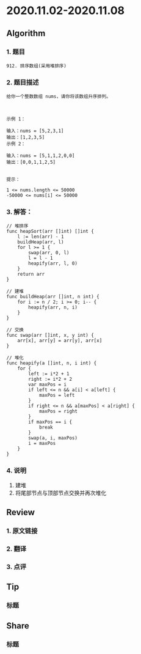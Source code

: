 # 2020.11.02-2020.11.08 

## Algorithm
### 1. 题目
```
912. 排序数组(采用堆排序)
```
### 2. 题目描述
```
给你一个整数数组 nums，请你将该数组升序排列。

 

示例 1：

输入：nums = [5,2,3,1]
输出：[1,2,3,5]
示例 2：

输入：nums = [5,1,1,2,0,0]
输出：[0,0,1,1,2,5]
 

提示：

1 <= nums.length <= 50000
-50000 <= nums[i] <= 50000
```

### 3. 解答：
```golang
// 堆排序
func heapSort(arr []int) []int {
	l := len(arr) - 1
	buildHeap(arr, l)
	for l >= 1 {
		swap(arr, 0, l)
		l = l - 1
		heapify(arr, l, 0)
	}
	return arr
}

// 建堆
func buildHeap(arr []int, n int) {
	for i := n / 2; i >= 0; i-- {
		heapify(arr, n, i)
	}
}

// 交换
func swap(arr []int, x, y int) {
	arr[x], arr[y] = arr[y], arr[x]
}

// 堆化
func heapify(a []int, n, i int) {
	for {
		left := i*2 + 1
		right := i*2 + 2
		var maxPos = i
		if left <= n && a[i] < a[left] {
			maxPos = left
		}
		if right <= n && a[maxPos] < a[right] {
			maxPos = right
		}
		if maxPos == i {
			break
		}
		swap(a, i, maxPos)
		i = maxPos
	}
}
```
### 4. 说明
1. 建堆
2. 将尾部节点与顶部节点交换并再次堆化

## Review
### 1. 原文链接


### 2. 翻译


### 3. 点评


## Tip
### 标题


## Share
### 标题